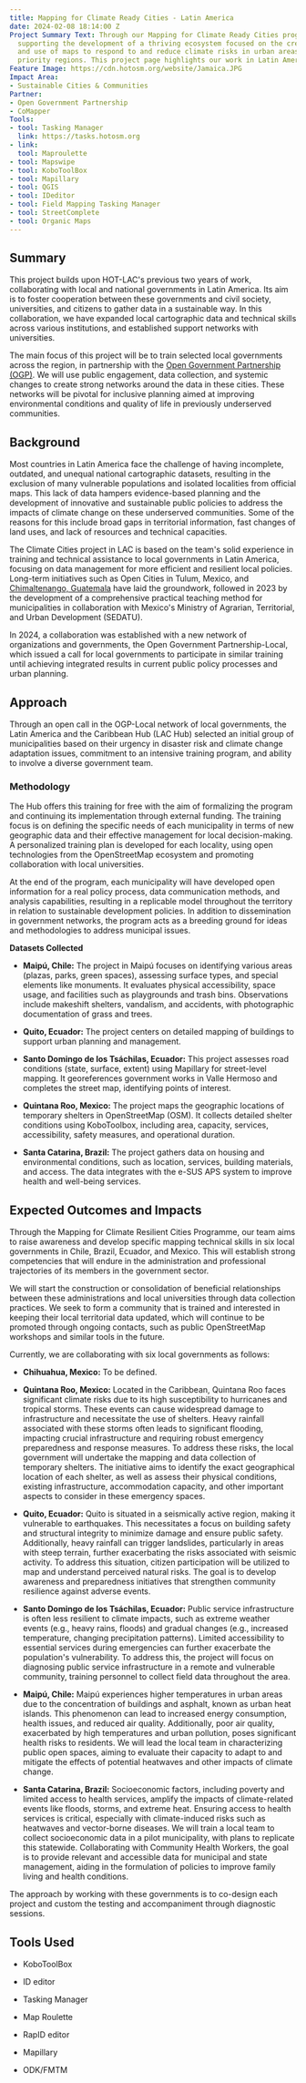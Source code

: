 ```yaml
---
title: Mapping for Climate Ready Cities - Latin America
date: 2024-02-08 18:14:00 Z
Project Summary Text: Through our Mapping for Climate Ready Cities program, HOT is
  supporting the development of a thriving ecosystem focused on the creation, interpretation,
  and use of maps to respond to and reduce climate risks in urban areas across four
  priority regions. This project page highlights our work in Latin America.
Feature Image: https://cdn.hotosm.org/website/Jamaica.JPG
Impact Area:
- Sustainable Cities & Communities
Partner:
- Open Government Partnership
- CoMapper
Tools:
- tool: Tasking Manager
  link: https://tasks.hotosm.org
- link: 
  tool: Maproulette
- tool: Mapswipe
- tool: KoboToolBox
- tool: Mapillary
- tool: QGIS
- tool: IDeditor
- tool: Field Mapping Tasking Manager
- tool: StreetComplete
- tool: Organic Maps
---
```


## Summary

This project builds upon HOT-LAC's previous two years of work, collaborating with local and national governments in Latin America. Its aim is to foster cooperation between these governments and civil society, universities, and citizens to gather data in a sustainable way. In this collaboration, we have expanded local cartographic data and technical skills across various institutions, and established support networks with universities.

The main focus of this project will be to train selected local  governments across the region, in partnership with the [Open Government Partnership (OGP)](https://www.opengovpartnership.org/). We will use public engagement, data collection, and systemic changes to create strong networks around the data in these cities. These networks will be pivotal for inclusive planning aimed at improving environmental conditions and quality of life in previously underserved communities.

## Background

Most countries in Latin America face the challenge of having incomplete, outdated, and unequal national cartographic datasets, resulting in the exclusion of many vulnerable populations and isolated localities from official maps. This lack of data hampers evidence-based planning and the development of innovative and sustainable public policies to address the impacts of climate change on these underserved communities. Some of the reasons for this include broad gaps in territorial information, fast changes of land uses, and lack of resources and technical capacities.

The Climate Cities project in LAC is based on the team's solid experience in training and technical assistance to local governments in Latin America, focusing on data management for more efficient and resilient local policies. Long-term initiatives such as Open Cities in Tulum,  Mexico, and [Chimaltenango, Guatemala](https://www.hotosm.org/projects/opencities-guatemala-EN/) have laid the groundwork, followed in 2023 by the development of a comprehensive practical teaching method for municipalities in collaboration with Mexico's Ministry of Agrarian, Territorial, and Urban Development (SEDATU).

In 2024, a collaboration was established with a new network of organizations and governments, the Open Government Partnership-Local, which issued a call for local governments to participate in similar training until achieving integrated results in current public policy processes and urban planning.

## Approach

Through an open call in the OGP-Local network of local governments, the Latin America and the Caribbean Hub (LAC Hub) selected an initial group of municipalities based on their urgency in disaster risk and climate change adaptation issues, commitment to an intensive training program, and ability to involve a diverse government team.

### Methodology

The Hub offers this training for free with the aim of formalizing the program and continuing its implementation through external funding. The training focus is on defining the specific needs of each municipality in terms of new geographic data and their effective management for local decision-making. A personalized training plan is developed for each locality, using open technologies from the OpenStreetMap ecosystem and promoting collaboration with local universities.

At the end of the program, each municipality will have developed open information for  a real policy process, data communication methods, and analysis capabilities, resulting in a replicable model throughout the territory in relation to sustainable development policies. In addition to dissemination in government networks, the program acts as a breeding ground for ideas and methodologies to address municipal issues.

**Datasets Collected**

* **Maipú, Chile:** The project in Maipú focuses on identifying various areas (plazas, parks, green spaces), assessing surface types, and special elements like monuments. It evaluates physical accessibility, space usage, and facilities such as playgrounds and trash bins. Observations include makeshift shelters, vandalism, and accidents, with photographic documentation of grass and trees.

* **Quito, Ecuador:** The project centers on detailed mapping of buildings to support urban planning and management.

* **Santo Domingo de los Tsáchilas, Ecuador:** This project assesses road conditions (state, surface, extent) using Mapillary for street-level mapping. It georeferences government works in Valle Hermoso and completes the street map, identifying points of interest.

* **Quintana Roo, Mexico:** The project maps the geographic locations of temporary shelters in OpenStreetMap (OSM). It collects detailed shelter conditions using KoboToolbox, including area, capacity, services, accessibility, safety measures, and operational duration.

* **Santa Catarina, Brazil:** The project gathers data on housing and environmental conditions, such as location, services, building materials, and access. The data integrates with the e-SUS APS system to improve health and well-being services.

## Expected Outcomes and Impacts

Through the Mapping for Climate Resilient Cities Programme, our team aims to raise awareness and develop specific mapping technical skills in six local governments in Chile, Brazil, Ecuador, and Mexico. This will establish strong competencies that will endure in the administration and professional trajectories of its members in the government sector.

We will start the construction or consolidation of beneficial relationships between these administrations and local universities through data collection practices. We seek to form a community that is trained and interested in keeping their local territorial data updated, which will continue to be promoted through ongoing contacts, such as public OpenStreetMap workshops and similar tools in the future.

Currently, we are collaborating with six local governments as follows:

* **Chihuahua, Mexico:** To be defined.

* **Quintana Roo, Mexico:** Located in the Caribbean, Quintana Roo faces significant climate risks due to its high susceptibility to hurricanes and tropical storms. These events can cause widespread damage to infrastructure and necessitate the use of shelters. Heavy rainfall associated with these storms often leads to significant flooding, impacting crucial infrastructure and requiring robust emergency preparedness and response measures. To address these risks, the local government will undertake the mapping and data collection of temporary shelters. The initiative aims to identify the exact geographical location of each shelter, as well as assess their physical conditions, existing infrastructure, accommodation capacity, and other important aspects to consider in these emergency spaces.

* **Quito, Ecuador:** Quito is situated in a seismically active region, making it vulnerable to earthquakes. This necessitates a focus on building safety and structural integrity to minimize damage and ensure public safety. Additionally, heavy rainfall can trigger landslides, particularly in areas with steep terrain, further exacerbating the risks associated with seismic activity. To address this situation, citizen participation will be utilized to map and understand perceived natural risks. The goal is to develop awareness and preparedness initiatives that strengthen community resilience against adverse events.

* **Santo Domingo de los Tsáchilas, Ecuador:** Public service infrastructure is often less resilient to climate impacts, such as extreme weather events (e.g., heavy rains, floods) and gradual changes (e.g., increased temperature, changing precipitation patterns). Limited accessibility to essential services during emergencies can further exacerbate the population's vulnerability. To address this, the project will focus on diagnosing public service infrastructure in a remote and vulnerable community, training personnel to collect field data throughout the area.

* **Maipú, Chile:** Maipú experiences higher temperatures in urban areas due to the concentration of buildings and asphalt, known as urban heat islands. This phenomenon can lead to increased energy consumption, health issues, and reduced air quality. Additionally, poor air quality, exacerbated by high temperatures and urban pollution, poses significant health risks to residents. We will lead the local team in characterizing public open spaces, aiming to evaluate their capacity to adapt to and mitigate the effects of potential heatwaves and other impacts of climate change.

* **Santa Catarina, Brazil:** Socioeconomic factors, including poverty and limited access to health services, amplify the impacts of climate-related events like floods, storms, and extreme heat. Ensuring access to health services is critical, especially with climate-induced risks such as heatwaves and vector-borne diseases. We will train a local team to collect socioeconomic data in a pilot municipality, with plans to replicate this statewide. Collaborating with Community Health Workers, the goal is to provide relevant and accessible data for municipal and state management, aiding in the formulation of policies to improve family living and health conditions.

The approach by working with these governments is to co-design each project and custom the testing and accompaniment through diagnostic sessions.

## **Tools Used**

* KoboToolBox

* ID editor

* Tasking Manager

* Map Roulette

* RapID editor

* Mapillary

* ODK/FMTM